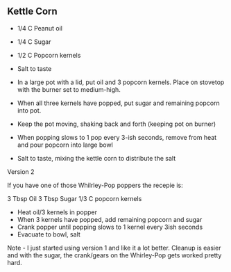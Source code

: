 ## Kettle Corn

* 1/4 C Peanut oil
* 1/4 C Sugar
* 1/2 C Popcorn kernels
* Salt to taste

* In a large pot with a lid, put oil and 3 popcorn kernels. Place on stovetop with the burner set to medium-high.
* When all three kernels have popped, put sugar and remaining popcorn into pot.
* Keep the pot moving, shaking back and forth (keeping pot on burner)
* When popping slows to 1 pop every 3-ish seconds, remove from heat and pour popcorn into large bowl
* Salt to taste, mixing the kettle corn to distribute the salt

Version 2

If you have one of those Whilrley-Pop poppers the recepie is:

3 Tbsp Oil
3 Tbsp Sugar
1/3 C popcorn kernels

* Heat oil/3 kernels in popper
* When 3 kernels have popped, add remaining popcorn and sugar
* Crank popper until popping slows to 1 kernel every 3ish seconds
* Evacuate to bowl, salt

Note - I just started using version 1 and like it a lot better. Cleanup is easier and with the sugar, the crank/gears on the Whirley-Pop gets worked pretty hard.
